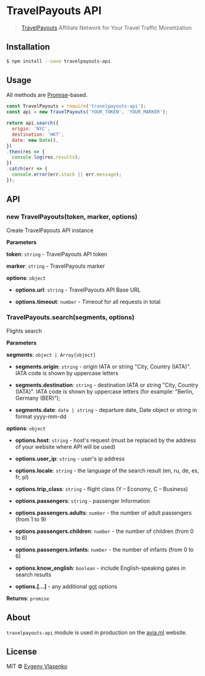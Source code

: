 # TravelPayouts API

> [TravelPayouts](https://www.travelpayouts.com/) Affiliate Network for Your Travel Traffic Monetization

## Installation

```bash
$ npm install --save travelpayouts-api
```
## Usage

All methods are [Promise](https://developer.mozilla.org/en-US/docs/Web/JavaScript/Reference/Global_Objects/Promise)-based.

```js
const TravelPayouts = require('travelpayouts-api');
const api = new TravelPayouts('YOUR_TOKEN', 'YOUR_MARKER');

return api.search({
  origin: 'NYC',
  destination: 'HKT',
  date: new Date(),
})
.then(res => {
  console.log(res.results);
})
.catch(err => {
  console.error(err.stack || err.message);
});

```

## API

### new TravelPayouts(token, marker, options)

Create TravelPayouts API instance

**Parameters**

**token**: `string` - TravelPayouts API token

**marker**: `string` - TravelPayouts marker

**options**: `object`

 - **options.url**: `string` - TravelPayouts API Base URL

 - **options.timeout**: `number` - Timeout for all requests in total


### TravelPayouts.search(segments, options)

Flights search

**Parameters**

**segments**: `object | Array[object]`

- **segments.origin**: `string` - origin IATA or string "City, Country (IATA)". IATA code is shown by uppercase letters

- **segments.destination**: `string` - destination IATA or string "City, Country (IATA)". IATA code is shown by uppercase letters (for example: "Berlin, Germany (BER)");

- **segments.date**: `date | string` - departure date, Date object or string in format yyyy-mm-dd

**options**: `object`

- **options.host**: `string` - host's request (must be replaced by the address of your website where API will be used)

- **options.user_ip**: `string` - user's ip address

- **options.locale**: `string` - the language of the search result (en, ru, de, es, fr, pl)

- **options.trip_class**: `string` - flight class (Y – Economy, C – Business)

- **options.passengers**: `string` - passenger Information

- **options.passengers.adults**: `number` - the number of adult passengers (from 1 to 9)

- **options.passengers.children**: `number` - the number of children (from 0 to 6)

- **options.passengers.infants**: `number` - the number of infants (from 0 to 6)

- **options.know_english**: `boolean` - include English-speaking gates in search results

- **options.[...]** - any additional [got](https://www.npmjs.com/package/got) options

**Returns**: `promise`

## About

`travelpayouts-api` module is used in production on the [avia.ml](https://avia.ml/) website.

## License

MIT © [Evgeny Vlasenko](https://github.com/mahnunchik)
